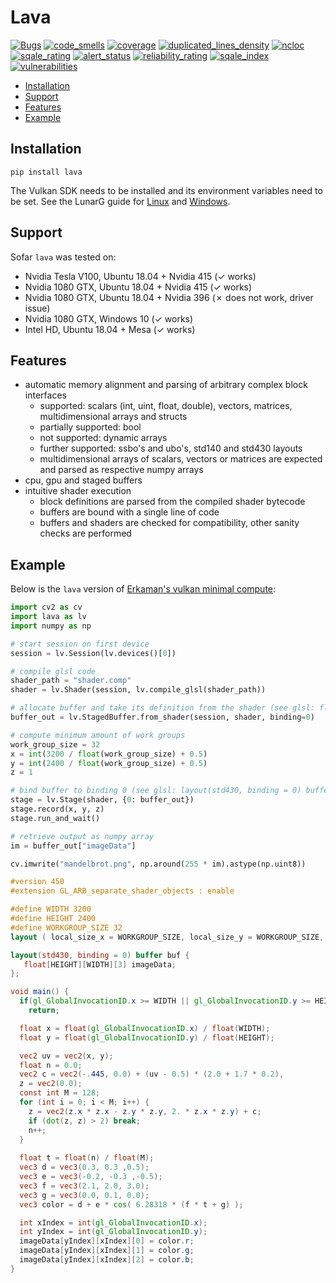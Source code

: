 # Lava

[![Bugs](https://badges.mldsc.de/osanj.lava-bugs.svg)](https://badges.mldsc.de/osanj.lava-bugs.svg)
[![code_smells](https://badges.mldsc.de/osanj.lava-code_smells.svg)](https://badges.mldsc.de/osanj.lava-code_smells.svg)
[![coverage](https://badges.mldsc.de/osanj.lava-coverage.svg)](https://badges.mldsc.de/osanj.lava-coverage.svg)
[![duplicated_lines_density](https://badges.mldsc.de/osanj.lava-duplicated_lines_density.svg)](https://badges.mldsc.de/osanj.lava-duplicated_lines_density.svg)
[![ncloc](https://badges.mldsc.de/osanj.lava-ncloc.svg)](https://badges.mldsc.de/osanj.lava-ncloc.svg)
[![sqale_rating](https://badges.mldsc.de/osanj.lava-sqale_rating.svg)](https://badges.mldsc.de/osanj.lava-sqale_rating.svg)
[![alert_status](https://badges.mldsc.de/osanj.lava-alert_status.svg)](https://badges.mldsc.de/osanj.lava-alert_status.svg)
[![reliability_rating](https://badges.mldsc.de/osanj.lava-reliability_rating.svg)](https://badges.mldsc.de/osanj.lava-reliability_rating.svg)
[![sqale_index](https://badges.mldsc.de/osanj.lava-sqale_index.svg)](https://badges.mldsc.de/osanj.lava-sqale_index.svg)
[![vulnerabilities](https://badges.mldsc.de/osanj.lava-vulnerabilities.svg)](https://badges.mldsc.de/osanj.lava-vulnerabilities.svg)

* [Installation](#installation)
* [Support](#support)
* [Features](#features)
* [Example](#example)


## Installation

```
pip install lava
```

The Vulkan SDK needs to be installed and its environment variables need to be set.
See the LunarG guide for [Linux](https://vulkan.lunarg.com/doc/view/1.1.85.0/linux/getting_started.html) and [Windows](https://vulkan.lunarg.com/doc/view/1.1.85.0/windows/getting_started.html).

## Support

Sofar `lava` was tested on:
* Nvidia Tesla V100, Ubuntu 18.04 + Nvidia 415 (✓ works)
* Nvidia 1080 GTX, Ubuntu 18.04 + Nvidia 415 (✓ works)
* Nvidia 1080 GTX, Ubuntu 18.04 + Nvidia 396 (✗ does not work, driver issue)
* Nvidia 1080 GTX, Windows 10 (✓ works)
* Intel HD, Ubuntu 18.04 + Mesa (✓ works)


## Features

* automatic memory alignment and parsing of arbitrary complex block interfaces
  * supported: scalars (int, uint, float, double), vectors, matrices, multidimensional arrays and structs
  * partially supported: bool
  * not supported: dynamic arrays
  * further supported: ssbo's and ubo's, std140 and std430 layouts
  * multidimensional arrays of scalars, vectors or matrices are expected and parsed as respective numpy arrays
* cpu, gpu and staged buffers
* intuitive shader execution
  * block definitions are parsed from the compiled shader bytecode
  * buffers are bound with a single line of code
  * buffers and shaders are checked for compatibility, other sanity checks are performed


## Example

Below is the `lava` version of [Erkaman's vulkan minimal compute](https://github.com/Erkaman/vulkan_minimal_compute):

```python
import cv2 as cv
import lava as lv
import numpy as np

# start session on first device
session = lv.Session(lv.devices()[0])

# compile glsl code
shader_path = "shader.comp"
shader = lv.Shader(session, lv.compile_glsl(shader_path))

# allocate buffer and take its definition from the shader (see glsl: float[HEIGHT][WIDTH][3] imageData)
buffer_out = lv.StagedBuffer.from_shader(session, shader, binding=0)

# compute minimum amount of work groups
work_group_size = 32
x = int(3200 / float(work_group_size) + 0.5)
y = int(2400 / float(work_group_size) + 0.5)
z = 1

# bind buffer to binding 0 (see glsl: layout(std430, binding = 0) buffer buf)
stage = lv.Stage(shader, {0: buffer_out})
stage.record(x, y, z)
stage.run_and_wait()

# retrieve output as numpy array
im = buffer_out["imageData"]

cv.imwrite("mandelbrot.png", np.around(255 * im).astype(np.uint8))
```

```glsl
#version 450
#extension GL_ARB_separate_shader_objects : enable

#define WIDTH 3200
#define HEIGHT 2400
#define WORKGROUP_SIZE 32
layout ( local_size_x = WORKGROUP_SIZE, local_size_y = WORKGROUP_SIZE, local_size_z = 1 ) in;

layout(std430, binding = 0) buffer buf {
   float[HEIGHT][WIDTH][3] imageData;
};

void main() {
  if(gl_GlobalInvocationID.x >= WIDTH || gl_GlobalInvocationID.y >= HEIGHT)
    return;

  float x = float(gl_GlobalInvocationID.x) / float(WIDTH);
  float y = float(gl_GlobalInvocationID.y) / float(HEIGHT);

  vec2 uv = vec2(x, y);
  float n = 0.0;
  vec2 c = vec2(-.445, 0.0) + (uv - 0.5) * (2.0 + 1.7 * 0.2),
  z = vec2(0.0);
  const int M = 128;
  for (int i = 0; i < M; i++) {
    z = vec2(z.x * z.x - z.y * z.y, 2. * z.x * z.y) + c;
    if (dot(z, z) > 2) break;
    n++;
  }
  
  float t = float(n) / float(M);
  vec3 d = vec3(0.3, 0.3 ,0.5);
  vec3 e = vec3(-0.2, -0.3 ,-0.5);
  vec3 f = vec3(2.1, 2.0, 3.0);
  vec3 g = vec3(0.0, 0.1, 0.0);
  vec3 color = d + e * cos( 6.28318 * (f * t + g) );

  int xIndex = int(gl_GlobalInvocationID.x);
  int yIndex = int(gl_GlobalInvocationID.y);
  imageData[yIndex][xIndex][0] = color.r;
  imageData[yIndex][xIndex][1] = color.g;
  imageData[yIndex][xIndex][2] = color.b;
}
```

